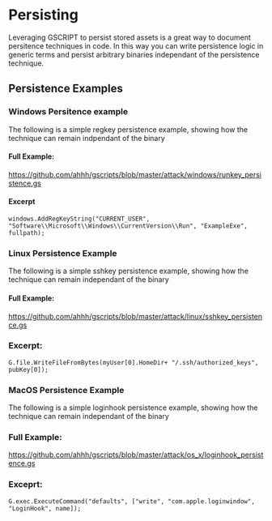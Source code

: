 # Persisting 
Leveraging GSCRIPT to persist stored assets is a great way to document persitence techniques in code. 
In this way you can write persistence logic in generic terms and persist arbitrary binaries independant of the persistence technique.


## Persistence Examples

### Windows Persitence example
The following is a simple regkey persistence example, showing how the technique can remain indpendant of the binary

#### Full Example:
https://github.com/ahhh/gscripts/blob/master/attack/windows/runkey_persistence.gs

#### Excerpt
`windows.AddRegKeyString("CURRENT_USER", "Software\\Microsoft\\Windows\\CurrentVersion\\Run", "ExampleExe", fullpath);`


### Linux Persistence Example
The following is a simple sshkey persistence example, showing how the technique can remain independant of the binary

#### Full Example:
https://github.com/ahhh/gscripts/blob/master/attack/linux/sshkey_persistence.gs

### Excerpt:
`G.file.WriteFileFromBytes(myUser[0].HomeDir+ "/.ssh/authorized_keys", pubKey[0]);` 


### MacOS Persistence Example
The following is a simple loginhook persistence example, showing how the technique can remain independant of the binary

### Full Example:
https://github.com/ahhh/gscripts/blob/master/attack/os_x/loginhook_persistence.gs

### Exceprt:
`G.exec.ExecuteCommand("defaults", ["write", "com.apple.loginwindow", "LoginHook", name]);`



